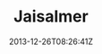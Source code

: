 ---
title: "Jaisalmer"
date: 2013-12-26T08:26:41Z
draft: false
description: ""
type: post
region: "South Asia"
country: "India"
thumbnail: "jaisalmer-6.jpg"
---